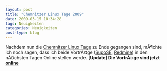 ```yaml
---
layout: post
title: "Chemnitzer Linux Tage 2009"
date: 2009-03-15 18:34:28
tags: Neuigkeiten
categories: Neuigkeiten
post-type: blog
---
```

Nachdem nun die <a href="http://chemnitzer.linux-tage.de/2009/info/">Chemnitzer Linux Tage</a> zu Ende gegangen sind, mÃ¶chte ich noch sagen, dass ich beide VortrÃ¤ge (<a href="http://chemnitzer.linux-tage.de/2009/service/linux-nacht.html">SupoSE</a>, <a href="http://chemnitzer.linux-tage.de/2009/vortraege/detail.html?idx=92">Redmine</a>) in den nÃ¤chsten Tagen Online stellen werde.
<strong>[Update] Die VortrÃ¤ge sind jetzt <a href="http://www.soebes.de/public/lectures.de.html">online</a></strong>